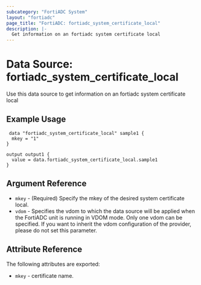 ```yaml
---
subcategory: "FortiADC System"
layout: "fortiadc"
page_title: "FortiADC: fortiadc_system_certificate_local"
description: |-
  Get information on an fortiadc system certificate local
---
```


# Data Source: fortiadc_system_certificate_local
Use this data source to get information on an fortiadc system certificate local

## Example Usage

```hcl
 data "fortiadc_system_certificate_local" sample1 {
  mkey = "1"
}

output output1 {
  value = data.fortiadc_system_certificate_local.sample1
}
```

## Argument Reference
* `mkey` - (Required) Specify the mkey of the desired  system certificate local.
* `vdom` - Specifies the vdom to which the data source will be applied when the FortiADC unit is running in VDOM mode. Only one vdom can be specified. If you want to inherit the vdom configuration of the provider, please do not set this parameter.


## Attribute Reference

The following attributes are exported:

* `mkey` - certificate name.


